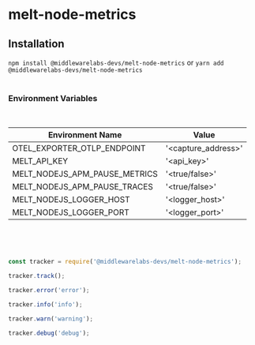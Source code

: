 # melt-node-metrics

## Installation

`npm install @middlewarelabs-devs/melt-node-metrics` or `yarn add @middlewarelabs-devs/melt-node-metrics`
<br />
<br />
### Environment Variables
<br />


Environment Name               |    Value
------------------------------ |    --------------------------
OTEL_EXPORTER_OTLP_ENDPOINT    |    '<capture_address>'
MELT_API_KEY                   |    '<api_key>'
MELT_NODEJS_APM_PAUSE_METRICS  |    '<true/false>'
MELT_NODEJS_APM_PAUSE_TRACES   |    '<true/false>'
MELT_NODEJS_LOGGER_HOST        |    '<logger_host>'
MELT_NODEJS_LOGGER_PORT        |    '<logger_port>'

<br />
<br />

```javascript

const tracker = require('@middlewarelabs-devs/melt-node-metrics');

tracker.track();

tracker.error('error');

tracker.info('info');

tracker.warn('warning');

tracker.debug('debug');

```

